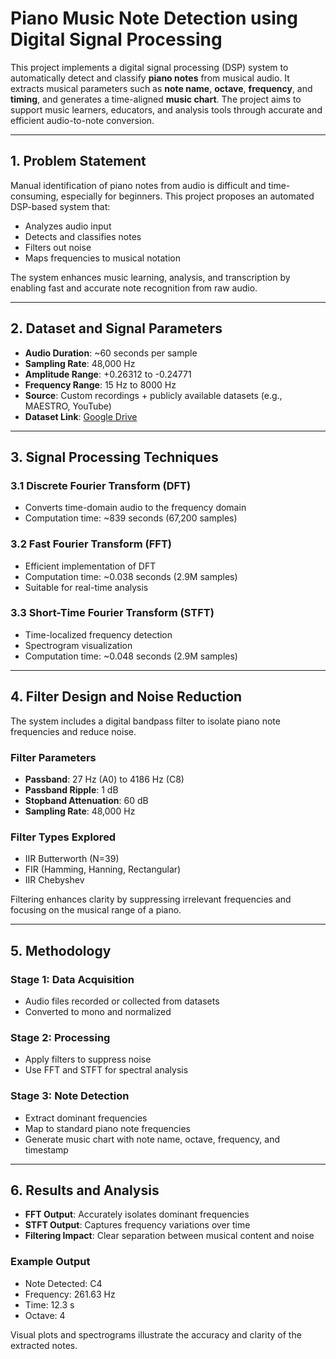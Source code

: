 # Piano Music Note Detection using Digital Signal Processing

This project implements a digital signal processing (DSP) system to automatically detect and classify **piano notes** from musical audio. It extracts musical parameters such as **note name**, **octave**, **frequency**, and **timing**, and generates a time-aligned **music chart**. The project aims to support music learners, educators, and analysis tools through accurate and efficient audio-to-note conversion.

---

## 1. Problem Statement

Manual identification of piano notes from audio is difficult and time-consuming, especially for beginners. This project proposes an automated DSP-based system that:
- Analyzes audio input
- Detects and classifies notes
- Filters out noise
- Maps frequencies to musical notation

The system enhances music learning, analysis, and transcription by enabling fast and accurate note recognition from raw audio.

---

## 2. Dataset and Signal Parameters

- **Audio Duration**: ~60 seconds per sample
- **Sampling Rate**: 48,000 Hz
- **Amplitude Range**: +0.26312 to -0.24771
- **Frequency Range**: 15 Hz to 8000 Hz
- **Source**: Custom recordings + publicly available datasets (e.g., MAESTRO, YouTube)
- **Dataset Link**: [Google Drive](https://drive.google.com/drive/folders/1NktWTptHznOxpNwXWqVoufSPfa8u4luF?usp=drive_link)

---

## 3. Signal Processing Techniques

### 3.1 Discrete Fourier Transform (DFT)
- Converts time-domain audio to the frequency domain
- Computation time: ~839 seconds (67,200 samples)

### 3.2 Fast Fourier Transform (FFT)
- Efficient implementation of DFT
- Computation time: ~0.038 seconds (2.9M samples)
- Suitable for real-time analysis

### 3.3 Short-Time Fourier Transform (STFT)
- Time-localized frequency detection
- Spectrogram visualization
- Computation time: ~0.048 seconds (2.9M samples)

---

## 4. Filter Design and Noise Reduction

The system includes a digital bandpass filter to isolate piano note frequencies and reduce noise.

### Filter Parameters
- **Passband**: 27 Hz (A0) to 4186 Hz (C8)
- **Passband Ripple**: 1 dB
- **Stopband Attenuation**: 60 dB
- **Sampling Rate**: 48,000 Hz

### Filter Types Explored
- IIR Butterworth (N=39)
- FIR (Hamming, Hanning, Rectangular)
- IIR Chebyshev

Filtering enhances clarity by suppressing irrelevant frequencies and focusing on the musical range of a piano.

---

## 5. Methodology

### Stage 1: Data Acquisition
- Audio files recorded or collected from datasets
- Converted to mono and normalized

### Stage 2: Processing
- Apply filters to suppress noise
- Use FFT and STFT for spectral analysis

### Stage 3: Note Detection
- Extract dominant frequencies
- Map to standard piano note frequencies
- Generate music chart with note name, octave, frequency, and timestamp

---

## 6. Results and Analysis

- **FFT Output**: Accurately isolates dominant frequencies
- **STFT Output**: Captures frequency variations over time
- **Filtering Impact**: Clear separation between musical content and noise

### Example Output
- Note Detected: C4  
- Frequency: 261.63 Hz  
- Time: 12.3 s  
- Octave: 4

Visual plots and spectrograms illustrate the accuracy and clarity of the extracted notes.
